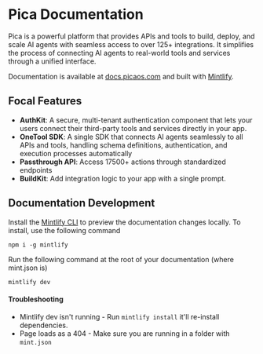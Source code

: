 # Pica Documentation

Pica is a powerful platform that provides APIs and tools to build, deploy, and scale AI agents with seamless access to over 125+ integrations. It simplifies the process of connecting AI agents to real-world tools and services through a unified interface.

Documentation is available at [docs.picaos.com](https://docs.picaos.com) and built with [Mintlify](https://www.mintlify.app/).

## Focal Features

- **AuthKit**: A secure, multi-tenant authentication component that lets your users connect their third-party tools and services directly in your app.
- **OneTool SDK**: A single SDK that connects AI agents seamlessly to all APIs and tools, handling schema definitions, authentication, and execution processes automatically
- **Passthrough API**: Access 17500+ actions through standardized endpoints
- **BuildKit**: Add integration logic to your app with a single prompt.

## Documentation Development

Install the [Mintlify CLI](https://www.npmjs.com/package/mintlify) to preview the documentation changes locally. To install, use the following command

```
npm i -g mintlify
```

Run the following command at the root of your documentation (where mint.json is)

```
mintlify dev
```

#### Troubleshooting

- Mintlify dev isn't running - Run `mintlify install` it'll re-install dependencies.
- Page loads as a 404 - Make sure you are running in a folder with `mint.json`
